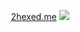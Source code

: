 <div align="center">

<a href='https://2hexed.me/'>2hexed.me</a>
![](https://komarev.com/ghpvc/?username=2hexed&style=for-the-badge)

</div>
